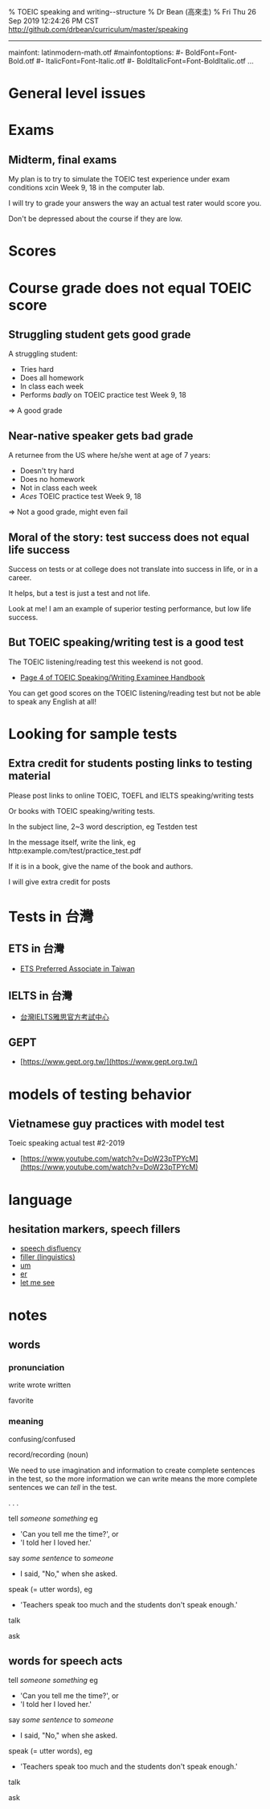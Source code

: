 % TOEIC speaking and writing--structure
% Dr Bean (高來圭)
% Fri Thu 26 Sep 2019 12:24:26 PM CST http://github.com/drbean/curriculum/master/speaking

---
mainfont: latinmodern-math.otf
#mainfontoptions: 
#- BoldFont=Font-Bold.otf
#- ItalicFont=Font-Italic.otf
#- BoldItalicFont=Font-BoldItalic.otf
...

# General level issues

# Exams

## Midterm, final exams

My plan is to try to simulate the TOEIC test experience under exam conditions xcin Week 9, 18 in the computer lab.

I will try to grade your answers the way an actual test rater would score you.

Don't be depressed about the course if they are low.

# Scores

# Course grade does not equal TOEIC score

## Struggling student gets good grade

A struggling student:

* Tries hard
* Does all homework
* In class each week
* Performs _badly_ on TOEIC practice test Week 9, 18

⇒ A good grade

## Near-native speaker gets bad grade

A returnee from the US where he/she went at age of 7 years:

* Doesn't try hard
* Does no homework
* Not in class each week
* _Aces_ TOEIC practice test Week 9, 18

⇒ Not a good grade, might even fail

## Moral of the story: test success does not equal life success

Success on tests or at college does not translate into success in life, or in a career.

It helps, but a test is just a test and not life.

Look at me! I am an example of superior testing performance, but low life success.

## But TOEIC speaking/writing test is a good test

The TOEIC listening/reading test this weekend is not good.

- [Page 4 of TOEIC Speaking/Writing Examinee Handbook ](https://www.etsglobal.org/content/download/828/12618/version/5/file/Examinee+Handbook+-+TOEIC+Speaking+and+Writing-LR.pdf)

You can get good scores on the TOEIC listening/reading test but not be able to speak any English at all!

# Looking for sample tests

## Extra credit for students posting links to testing material

Please post links to online TOEIC, TOEFL and IELTS speaking/writing tests

Or books with TOEIC speaking/writing tests.

In the subject line, 2~3 word description, eg Testden test

In the message itself, write the link, eg http:example.com/test/practice_test.pdf

If it is in a book, give the name of the book and authors.

I will give extra credit for posts

# Tests in 台灣

## ETS in 台灣

- [ETS Preferred Associate in Taiwan](http://www.toeic.com.tw/sw/)

## IELTS in 台灣

- [台灣IELTS雅思官方考試中心](http://ieltstaiwan.org)

## GEPT

- [https://www.gept.org.tw/](https://www.gept.org.tw/)

# models of testing behavior

## Vietnamese guy practices with model test

Toeic speaking actual test #2-2019

- [https://www.youtube.com/watch?v=DoW23pTPYcM](https://www.youtube.com/watch?v=DoW23pTPYcM)

# language

## hesitation markers, speech fillers

- [speech disfluency](http://en.wikipedia.org/wiki/speech_disfluency)
- [filler (linguistics) ](https://en.wikipedia.org/wiki/Filler_(linguistics))
- [um](https://en.wiktionary.org/wiki/um)
- [er](https://en.wiktionary.org/wiki/er)
- [let me see](https://en.wiktionary.org/wiki/let_me_see)

# notes

## words

### pronunciation

write wrote written

favorite

### meaning

confusing/confused

record/recording (noun)

We need to use imagination and information to create complete sentences in the test, so the more information we can write means the more complete sentences we can *tell* in the test.

. . .

tell *someone* *something* eg 

* 'Can you tell me the time?', or
* 'I told her I loved her.'

say *some sentence* to *someone*

* I said, "No," when she asked.

speak (= utter words), eg

* 'Teachers speak too much and the students don't speak enough.'

talk

ask

## words for speech acts

tell *someone* *something* eg 

* 'Can you tell me the time?', or
* 'I told her I loved her.'

say *some sentence* to *someone*

* I said, "No," when she asked.

speak (= utter words), eg

* 'Teachers speak too much and the students don't speak enough.'

talk

ask
